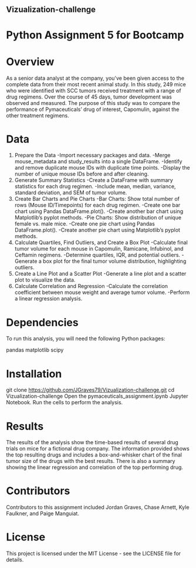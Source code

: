 ## Vizualization-challenge
# Python Assignment 5 for Bootcamp

# Overview
As a senior data analyst at the company, you've been given access to the complete data from their most recent animal study. In this study, 249 mice who were identified with SCC tumors received treatment with a range of drug regimens. Over the course of 45 days, tumor development was observed and measured. The purpose of this study was to compare the performance of Pymaceuticals’ drug of interest, Capomulin, against the other treatment regimens.

# Data
1. Prepare the Data
-Import necessary packages and data.
-Merge mouse_metadata and study_results into a single DataFrame.
-Identify and remove duplicate mouse IDs with duplicate time points.
-Display the number of unique mouse IDs before and after cleaning.
2. Generate Summary Statistics
-Create a DataFrame with summary statistics for each drug regimen.
-Include mean, median, variance, standard deviation, and SEM of tumor volume.
3. Create Bar Charts and Pie Charts
-Bar Charts: Show total number of rows (Mouse ID/Timepoints) for each drug regimen.
-Create one bar chart using Pandas DataFrame.plot().
-Create another bar chart using Matplotlib’s pyplot methods.
-Pie Charts: Show distribution of unique female vs. male mice.
-Create one pie chart using Pandas DataFrame.plot().
-Create another pie chart using Matplotlib’s pyplot methods.
4. Calculate Quartiles, Find Outliers, and Create a Box Plot
-Calculate final tumor volume for each mouse in Capomulin, Ramicane, Infubinol, and Ceftamin regimens.
-Determine quartiles, IQR, and potential outliers.
-Generate a box plot for the final tumor volume distribution, highlighting outliers.
5. Create a Line Plot and a Scatter Plot
-Generate a line plot and a scatter plot to visualize the data.
6. Calculate Correlation and Regression
-Calculate the correlation coefficient between mouse weight and average tumor volume.
-Perform a linear regression analysis.

# Dependencies
To run this analysis, you will need the following Python packages:

pandas
matplotlib
scipy

# Installation
git clone https://github.com/JGraves79/Vizualization-challenge.git
cd Vizualization-challenge
Open the pymaceuticals_assignment.ipynb Jupyter Notebook.
Run the cells to perform the analysis.

# Results
The results of the analysis show the time-based results of several drug trials on mice for a fictional drug company. The information provided shows the top resulting drugs and includes a box-and-whisker chart of the final tumor size of the drugs with the best results. There is also a summary showing the linear regression and correlation of the top performing drug.

# Contributors
Contributors to this assignment included Jordan Graves, Chase Arnett, Kyle Faulkner, and Paige Manguiat.

# License
This project is licensed under the MIT License - see the LICENSE file for details.